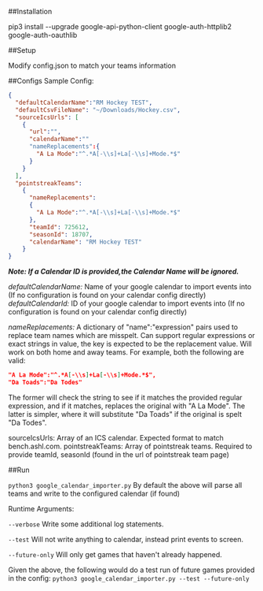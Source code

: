 ##Installation

pip3 install --upgrade google-api-python-client google-auth-httplib2 google-auth-oauthlib

##Setup

Modify config.json to match your teams information

##Configs
Sample Config:
```json
{
  "defaultCalendarName":"RM Hockey TEST",
  "defaultCsvFileName": "~/Downloads/Hockey.csv",
  "sourceIcsUrls": [
    {
      "url":"",
      "calendarName":""
      "nameReplacements":{
        "A La Mode":"^.*A[-\\s]+La[-\\s]+Mode.*$"
      }
    }
  ],
  "pointstreakTeams": 
    {
      "nameReplacements":
      { 
        "A La Mode":"^.*A[-\\s]+La[-\\s]+Mode.*$"
      },
      "teamId": 725612,
      "seasonId": 18707,
      "calendarName": "RM Hockey TEST"
    }
}
```

_**Note: If a Calendar ID is provided,the Calendar Name will be ignored.**_

*defaultCalendarName:* Name of your google calendar to import events into (If no configuration is found on your calendar config directly)
*defaultCalendarId:* ID of your google calendar to import events into  (If no configuration is found on your calendar config directly)

*nameReplacements:* 
A dictionary of "name":"expression" pairs used to replace team names which are misspelt.  Can support regular expressions or exact strings in value, the key is expected to be the replacement value.  Will work on both home and away teams.  For example, both the following are valid:
```json
"A La Mode":"^.*A[-\\s]+La[-\\s]+Mode.*$",
"Da Toads":"Da Todes"
```
The former will check the string to see if it matches the provided regular expression, and if it matches, replaces the original with "A La Mode".  The latter is simpler, where it will substitute "Da Toads" if the original is spelt "Da Todes".

sourceIcsUrls: Array of an ICS calendar.  Expected format to match bench.ashl.com.
pointstreakTeams: Array of pointstreak teams.  Required to provide teamId, seasonId (found in the url of pointstreak team page)

##Run

```python3 google_calendar_importer.py```
By default the above will parse all teams and write to the configured calendar (if found)

Runtime Arguments:

```--verbose```
Write some additional log statements.

```--test```
Will not write anything to calendar, instead print events to screen.

```--future-only``` 
Will only get games that haven't already happened.

Given the above, the following would do a test run of future games provided in the config:
```python3 google_calendar_importer.py --test --future-only```

